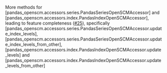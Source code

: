 More methods for [pandas_openscm.accessors.series.PandasSeriesOpenSCMAccessor] and [pandas_openscm.accessors.index.PandasIndexOpenSCMAccessor], leading to feature completeness ([#25](https://github.com/openscm/pandas-openscm/issues/25)), specifically [pandas_openscm.accessors.series.PandasSeriesOpenSCMAccessor.update_index_levels], [pandas_openscm.accessors.series.PandasSeriesOpenSCMAccessor.update_index_levels_from_other], [pandas_openscm.accessors.index.PandasIndexOpenSCMAccessor.update_levels] and [pandas_openscm.accessors.index.PandasIndexOpenSCMAccessor.update_levels_from_other]
